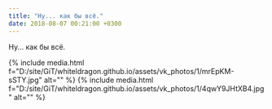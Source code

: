 ```yaml
---
title: "Ну... как бы всё."
date: 2018-08-07 00:21:00 +0300
---
```


Ну... как бы всё.


{% include media.html f="D:/site/GiT/whiteldragon.github.io/assets/vk_photos/1/mrEpKM-sSTY.jpg" alt="" %}
{% include media.html f="D:/site/GiT/whiteldragon.github.io/assets/vk_photos/1/4qwY9JHtXB4.jpg" alt="" %}
